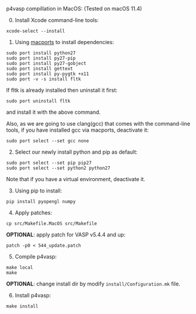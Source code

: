 p4vasp compillation in MacOS:
(Tested on macOS 11.4)

0) Install Xcode command-line tools:
```
xcode-select --install
```

1) Using [macports](https://www.macports.org/install.php) to install dependencies:
```
sudo port install python27
sudo port install py27-pip
sudo port install py27-gobject
sudo port install gettext
sudo port install py-pygtk +x11
sudo port -v -s install fltk
```
If fltk is already installed then uninstall it first: 
```
sudo port uninstall fltk
```
and install it with the above command.
 
Also, as we are going to use clang(gcc) that comes with the command-line tools, if you have installed gcc via macports, deactivate it:
```
sudo port select --set gcc none
```

2) Select our newly install python and pip as default:
```
sudo port select --set pip pip27
sudo port select --set python2 python27
```
Note that if you have a virtual environment, deactivate it.

3) Using pip to install:
```
pip install pyopengl numpy
```

4) Apply patches:
```
cp src/Makefile.MacOS src/Makefile
```
__OPTIONAL__: apply patch for VASP v5.4.4 and up:
```
patch -p0 < 544_update.patch
```

5) Compile p4vasp:
```
make local
make
```
__OPTIONAL__: change install dir by modify `install/Configuration.mk` file.

6) Install p4vasp:
```
make install
```
